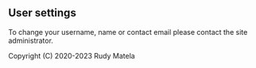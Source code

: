User settings
-------------

To change your username, name or contact email
please contact the site administrator.


Copyright (C) 2020-2023  Rudy Matela
